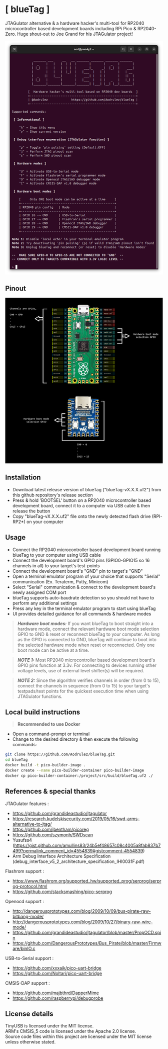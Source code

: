# [ blueTag ] 
    
JTAGulator alternative & a hardware hacker's multi-tool for RP2040 microcontroller based development boards including RPi Pico & RP2040-Zero. Huge shout-out to Joe Grand for his JTAGulator project!

![](images/bluetag-v2.0.png?raw=true "blueTag v2.0.0 Interface")

## Pinout
![](images/BlueTagPinout.png?raw=true "blueTag Pinout")

## Installation
- Download latest release version of blueTag ("blueTag-vX.X.X.uf2") from this github repository's release section
- Press & hold 'BOOTSEL' button on a RP2040 microcontroller based development board, connect it to a computer via USB cable & then release the button
- Copy "blueTag-vX.X.X.uf2" file onto the newly detected flash drive (RPI-RP2*) on your computer

## Usage
- Connect the RP2040 microcontroller based development board running blueTag to your computer using USB cable
- Connect the development board's GPIO pins (GPIO0-GPIO15 so 16 channels in all) to your target's test-points
- Connect the development board's "GND" pin to target's "GND"
- Open a terminal emulator program of your choice that supports "Serial" communication (Ex. Teraterm, Putty, Minicom)
- Select "Serial" communication & connect to the development board's newly assigned COM port
- blueTag supports auto-baudrate detection so you should not have to perform any additional settings
- Press any key in the terminal emulator program to start using blueTag
- UI provides detailed guidance for all commands & hardware modes

> **_Hardware boot modes:_** If you want blueTag to boot straight into a hardware mode, connect the relevant hardware boot mode selection GPIO to GND & reset or reconnect blueTag to your computer. As long as the GPIO is connected to GND, blueTag will continue to boot into the selected hardware mode when reset or reconnected. Only one boot mode can be active at a time. 

> **_NOTE 1:_** Most RP2040 microcontroller based development board's GPIO pins function at 3.3v. For connecting to devices running other voltage levels, use of external level shifter(s) will be required.

> **_NOTE 2:_** Since the algorithm verifies channels in order (from 0 to 15), connect the channels in sequence (from 0 to 15) to your target's testpads/test points for the quickest execution time when using JTAGulator functions.  

## Local build instructions
> **Recommended to use Docker**
- Open a command-prompt or terminal
- Change to the desired directory & then execute the following commands:
```sh
git clone https://github.com/Aodrulez/blueTag.git
cd blueTag
docker build -t pico-builder-image .
docker create --name pico-builder-container pico-builder-image
docker cp pico-builder-container:/project/src/build/blueTag.uf2 ./
```

## References & special thanks
 JTAGulator features :
- https://github.com/grandideastudio/jtagulator
- https://research.kudelskisecurity.com/2019/05/16/swd-arms-alternative-to-jtag/
- https://github.com/jbentham/picoreg
- https://github.com/szymonh/SWDscan
- Yusufss4 (https://gist.github.com/amullins83/24b5ef48657c08c4005a8fab837b7499?permalink_comment_id=4554839#gistcomment-4554839)
- Arm Debug Interface Architecture Specification (debug_interface_v5_2_architecture_specification_IHI0031F.pdf)
        
 Flashrom support :
- https://www.flashrom.org/supported_hw/supported_prog/serprog/serprog-protocol.html
- https://github.com/stacksmashing/pico-serprog

 Openocd support  : 
- http://dangerousprototypes.com/blog/2009/10/09/bus-pirate-raw-bitbang-mode/
- http://dangerousprototypes.com/blog/2009/10/27/binary-raw-wire-mode/
- https://github.com/grandideastudio/jtagulator/blob/master/PropOCD.spin
- https://github.com/DangerousPrototypes/Bus_Pirate/blob/master/Firmware/binIO.c

 USB-to-Serial support :
- https://github.com/xxxajk/pico-uart-bridge
- https://github.com/Noltari/pico-uart-bridge

 CMSIS-DAP support :
- https://github.com/majbthrd/DapperMime
- https://github.com/raspberrypi/debugprobe

## License details
TinyUSB is licensed under the MIT license. \
ARM's CMSIS_5 code is licensed under the Apache 2.0 license. \
Source code files within this project are licensed under the MIT license unless otherwise stated.
